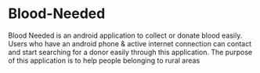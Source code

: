 # Blood-Needed
Blood Needed is an android application to collect or donate blood easily. Users who have an android phone &amp; active internet connection can contact and start searching for a donor easily through this application. The purpose of this application is to help people belonging to rural areas
